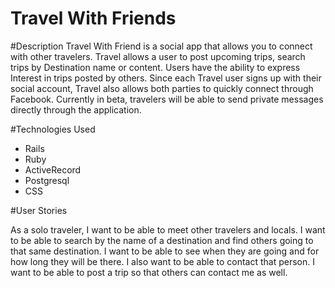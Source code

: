# Travel With Friends

#Description
Travel With Friend is a social app that allows you to connect with other travelers. Travel allows a user to post upcoming trips, search trips by Destination name or content. Users have the ability to express Interest in trips posted by others. Since each Travel user signs up with their social account, Travel also allows both parties to quickly connect through Facebook. Currently in beta, travelers will be able to send private messages directly through the application.

#Technologies Used

- Rails
- Ruby
- ActiveRecord
- Postgresql
- CSS

#User Stories

As a solo traveler, I want to be able to meet other travelers and locals. I want to be able to search by the name of a destination and find others going to that same destination. I want to be able to see when they are going and for how long they will be there. I also want to be able to contact that person. I want to be able to post a trip so that others can contact me as well.
